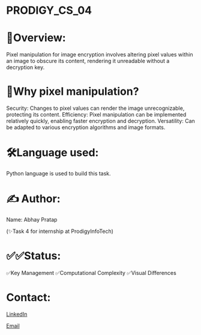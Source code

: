 # PRODIGY_CS_04
# 🚀Overview:
Pixel manipulation for image encryption involves altering pixel values within an image to obscure its content, rendering it unreadable without a decryption key.

# 🧐Why pixel manipulation?
Security: Changes to pixel values can render the image unrecognizable, protecting its content. 
Efficiency: Pixel manipulation can be implemented relatively quickly, enabling faster encryption and decryption. 
Versatility: Can be adapted to various encryption algorithms and image formats. 

# 🛠️Language used:
Python language is used to build this task.

# ✍️ Author:
Name: Abhay Pratap

(✨Task 4 for internship at ProdigyInfoTech)

# ✅✅Status:
✅Key Management
✅Computational Complexity
✅Visual Differences

# Contact:
[LinkedIn](https://www.linkedin.com/in/ap-saini-5aa231302/)

[Email](pratapabhay8256@gmail.com)

